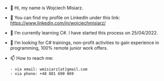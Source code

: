 - 👋 Hi, my name is Wojciech Misiarz.
- 👀 You can find my profile on LinkedIn under this link: https://www.linkedin.com/in/wojciechmisiarz/
- 🌱 I’m currently learning C#. I have started this process on 25/04/2022. 
- 💞️ I’m looking for C# trainings, non-profit activities to gain experience in programming, 100% remote junior work offers.
- 📫 How to reach me: 

      - via email: wmisiarz[at]gmail.com     
      - via phone: +48 881 690 069
<!---

--->

